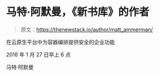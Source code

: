 # 马特·阿默曼，《新书库》的作者

> 原文：<https://thenewstack.io/author/matt_ammerman/>

在云原生平台中为容器编排提供安全的企业功能

2016 年 1 月 27 日早上 6 点

马特·阿默曼
